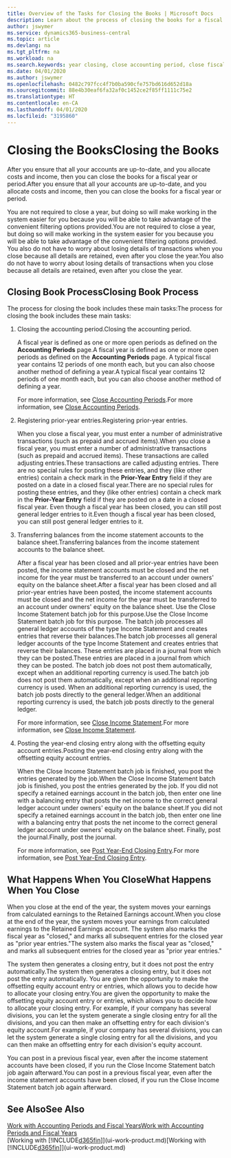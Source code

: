 ```yaml
---
title: Overview of the Tasks for Closing the Books | Microsoft Docs
description: Learn about the process of closing the books for a fiscal year or period, and what happens after you close at the end of a year.
author: jswymer
ms.service: dynamics365-business-central
ms.topic: article
ms.devlang: na
ms.tgt_pltfrm: na
ms.workload: na
ms.search.keywords: year closing, close accounting period, close fiscal year, bank account detailed trial balance
ms.date: 04/01/2020
ms.author: jswymer
ms.openlocfilehash: 0482c797fcc4f7b0ba590cfe757bd616d652d18a
ms.sourcegitcommit: 88e4b30eaf6fa32af0c1452ce2f85ff1111c75e2
ms.translationtype: HT
ms.contentlocale: en-CA
ms.lasthandoff: 04/01/2020
ms.locfileid: "3195860"
---
```

# <a name="closing-the-books"></a><span data-ttu-id="332e5-103">Closing the Books</span><span class="sxs-lookup"><span data-stu-id="332e5-103">Closing the Books</span></span>
<span data-ttu-id="332e5-104">After you ensure that all your accounts are up-to-date, and you allocate costs and income, then you can close the books for a fiscal year or period.</span><span class="sxs-lookup"><span data-stu-id="332e5-104">After you ensure that all your accounts are up-to-date, and you allocate costs and income, then you can close the books for a fiscal year or period.</span></span>

<span data-ttu-id="332e5-105">You are not required to close a year, but doing so will make working in the system easier for you because you will be able to take advantage of the convenient filtering options provided.</span><span class="sxs-lookup"><span data-stu-id="332e5-105">You are not required to close a year, but doing so will make working in the system easier for you because you will be able to take advantage of the convenient filtering options provided.</span></span> <span data-ttu-id="332e5-106">You also do not have to worry about losing details of transactions when you close because all details are retained, even after you close the year.</span><span class="sxs-lookup"><span data-stu-id="332e5-106">You also do not have to worry about losing details of transactions when you close because all details are retained, even after you close the year.</span></span>

## <a name="closing-book-process"></a><span data-ttu-id="332e5-107">Closing Book Process</span><span class="sxs-lookup"><span data-stu-id="332e5-107">Closing Book Process</span></span>
<span data-ttu-id="332e5-108">The process for closing the book includes these main tasks:</span><span class="sxs-lookup"><span data-stu-id="332e5-108">The process for closing the book includes these main tasks:</span></span>

1. <span data-ttu-id="332e5-109">Closing the accounting period.</span><span class="sxs-lookup"><span data-stu-id="332e5-109">Closing the accounting period.</span></span>

    <span data-ttu-id="332e5-110">A fiscal year is defined as one or more open periods as defined on the **Accounting Periods** page.</span><span class="sxs-lookup"><span data-stu-id="332e5-110">A fiscal year is defined as one or more open periods as defined on the **Accounting Periods** page.</span></span> <span data-ttu-id="332e5-111">A typical fiscal year contains 12 periods of one month each, but you can also choose another method of defining a year.</span><span class="sxs-lookup"><span data-stu-id="332e5-111">A typical fiscal year contains 12 periods of one month each, but you can also choose another method of defining a year.</span></span>

    <span data-ttu-id="332e5-112">For more information, see [Close Accounting Periods](year-close-account-periods.md).</span><span class="sxs-lookup"><span data-stu-id="332e5-112">For more information, see [Close Accounting Periods](year-close-account-periods.md).</span></span>
2. <span data-ttu-id="332e5-113">Registering prior-year entries.</span><span class="sxs-lookup"><span data-stu-id="332e5-113">Registering prior-year entries.</span></span>

    <span data-ttu-id="332e5-114">When you close a fiscal year, you must enter a number of administrative transactions (such as prepaid and accrued items).</span><span class="sxs-lookup"><span data-stu-id="332e5-114">When you close a fiscal year, you must enter a number of administrative transactions (such as prepaid and accrued items).</span></span> <span data-ttu-id="332e5-115">These transactions are called adjusting entries.</span><span class="sxs-lookup"><span data-stu-id="332e5-115">These transactions are called adjusting entries.</span></span> <span data-ttu-id="332e5-116">There are no special rules for posting these entries, and they (like other entries) contain a check mark in the **Prior-Year Entry** field if they are posted on a date in a closed fiscal year.</span><span class="sxs-lookup"><span data-stu-id="332e5-116">There are no special rules for posting these entries, and they (like other entries) contain a check mark in the **Prior-Year Entry** field if they are posted on a date in a closed fiscal year.</span></span> <span data-ttu-id="332e5-117">Even though a fiscal year has been closed, you can still post general ledger entries to it.</span><span class="sxs-lookup"><span data-stu-id="332e5-117">Even though a fiscal year has been closed, you can still post general ledger entries to it.</span></span>
3. <span data-ttu-id="332e5-118">Transferring balances from the income statement accounts to the balance sheet.</span><span class="sxs-lookup"><span data-stu-id="332e5-118">Transferring balances from the income statement accounts to the balance sheet.</span></span>

    <span data-ttu-id="332e5-119">After a fiscal year has been closed and all prior-year entries have been posted, the income statement accounts must be closed and the net income for the year must be transferred to an account under owners' equity on the balance sheet.</span><span class="sxs-lookup"><span data-stu-id="332e5-119">After a fiscal year has been closed and all prior-year entries have been posted, the income statement accounts must be closed and the net income for the year must be transferred to an account under owners' equity on the balance sheet.</span></span> <span data-ttu-id="332e5-120">Use the Close Income Statement batch job for this purpose.</span><span class="sxs-lookup"><span data-stu-id="332e5-120">Use the Close Income Statement batch job for this purpose.</span></span> <span data-ttu-id="332e5-121">The batch job processes all general ledger accounts of the type Income Statement and creates entries that reverse their balances.</span><span class="sxs-lookup"><span data-stu-id="332e5-121">The batch job processes all general ledger accounts of the type Income Statement and creates entries that reverse their balances.</span></span> <span data-ttu-id="332e5-122">These entries are placed in a journal from which they can be posted.</span><span class="sxs-lookup"><span data-stu-id="332e5-122">These entries are placed in a journal from which they can be posted.</span></span> <span data-ttu-id="332e5-123">The batch job does not post them automatically, except when an additional reporting currency is used.</span><span class="sxs-lookup"><span data-stu-id="332e5-123">The batch job does not post them automatically, except when an additional reporting currency is used.</span></span> <span data-ttu-id="332e5-124">When an additional reporting currency is used, the batch job posts directly to the general ledger.</span><span class="sxs-lookup"><span data-stu-id="332e5-124">When an additional reporting currency is used, the batch job posts directly to the general ledger.</span></span>

    <span data-ttu-id="332e5-125">For more information, see [Close Income Statement](year-close-income-statement.md).</span><span class="sxs-lookup"><span data-stu-id="332e5-125">For more information, see [Close Income Statement](year-close-income-statement.md).</span></span>
4. <span data-ttu-id="332e5-126">Posting the year-end closing entry along with the offsetting equity account entries.</span><span class="sxs-lookup"><span data-stu-id="332e5-126">Posting the year-end closing entry along with the offsetting equity account entries.</span></span>

    <span data-ttu-id="332e5-127">When the Close Income Statement batch job is finished, you post the entries generated by the job.</span><span class="sxs-lookup"><span data-stu-id="332e5-127">When the Close Income Statement batch job is finished, you post the entries generated by the job.</span></span> <span data-ttu-id="332e5-128">If you did not specify a retained earnings account in the batch job, then enter one line with a balancing entry that posts the net income to the correct general ledger account under owners' equity on the balance sheet.</span><span class="sxs-lookup"><span data-stu-id="332e5-128">If you did not specify a retained earnings account in the batch job, then enter one line with a balancing entry that posts the net income to the correct general ledger account under owners' equity on the balance sheet.</span></span> <span data-ttu-id="332e5-129">Finally, post the journal.</span><span class="sxs-lookup"><span data-stu-id="332e5-129">Finally, post the journal.</span></span>

    <span data-ttu-id="332e5-130">For more information, see [Post Year-End Closing Entry](year-how-post-year-end-close-entry.md).</span><span class="sxs-lookup"><span data-stu-id="332e5-130">For more information, see [Post Year-End Closing Entry](year-how-post-year-end-close-entry.md).</span></span>

## <a name="what-happens-when-you-close"></a><span data-ttu-id="332e5-131">What Happens When You Close</span><span class="sxs-lookup"><span data-stu-id="332e5-131">What Happens When You Close</span></span>
<span data-ttu-id="332e5-132">When you close at the end of the year, the system moves your earnings from calculated earnings to the Retained Earnings account.</span><span class="sxs-lookup"><span data-stu-id="332e5-132">When you close at the end of the year, the system moves your earnings from calculated earnings to the Retained Earnings account.</span></span> <span data-ttu-id="332e5-133">The system also marks the fiscal year as "closed," and marks all subsequent entries for the closed year as "prior year entries."</span><span class="sxs-lookup"><span data-stu-id="332e5-133">The system also marks the fiscal year as "closed," and marks all subsequent entries for the closed year as "prior year entries."</span></span>

<span data-ttu-id="332e5-134">The system then generates a closing entry, but it does not post the entry automatically.</span><span class="sxs-lookup"><span data-stu-id="332e5-134">The system then generates a closing entry, but it does not post the entry automatically.</span></span> <span data-ttu-id="332e5-135">You are given the opportunity to make the offsetting equity account entry or entries, which allows you to decide how to allocate your closing entry.</span><span class="sxs-lookup"><span data-stu-id="332e5-135">You are given the opportunity to make the offsetting equity account entry or entries, which allows you to decide how to allocate your closing entry.</span></span> <span data-ttu-id="332e5-136">For example, if your company has several divisions, you can let the system generate a single closing entry for all the divisions, and you can then make an offsetting entry for each division's equity account.</span><span class="sxs-lookup"><span data-stu-id="332e5-136">For example, if your company has several divisions, you can let the system generate a single closing entry for all the divisions, and you can then make an offsetting entry for each division's equity account.</span></span>

<span data-ttu-id="332e5-137">You can post in a previous fiscal year, even after the income statement accounts have been closed, if you run the Close Income Statement batch job again afterward.</span><span class="sxs-lookup"><span data-stu-id="332e5-137">You can post in a previous fiscal year, even after the income statement accounts have been closed, if you run the Close Income Statement batch job again afterward.</span></span>

## <a name="see-also"></a><span data-ttu-id="332e5-138">See Also</span><span class="sxs-lookup"><span data-stu-id="332e5-138">See Also</span></span>

[<span data-ttu-id="332e5-139">Work with Accounting Periods and Fiscal Years</span><span class="sxs-lookup"><span data-stu-id="332e5-139">Work with Accounting Periods and Fiscal Years</span></span>](finance-accounting-periods-and-fiscal-years.md)  
<span data-ttu-id="332e5-140">[Working with [!INCLUDE[d365fin](includes/d365fin_md.md)]](ui-work-product.md)</span><span class="sxs-lookup"><span data-stu-id="332e5-140">[Working with [!INCLUDE[d365fin](includes/d365fin_md.md)]](ui-work-product.md)</span></span>
